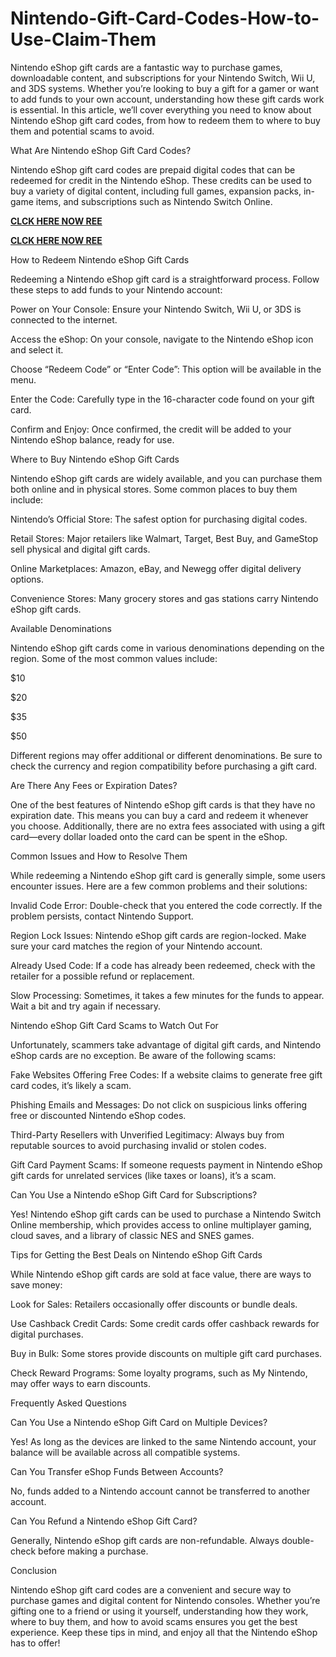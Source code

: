 # Nintendo-Gift-Card-Codes-How-to-Use-Claim-Them
Nintendo eShop gift cards are a fantastic way to purchase games, downloadable content, and subscriptions for your Nintendo Switch, Wii U, and 3DS systems. Whether you’re looking to buy a gift for a gamer or want to add funds to your own account, understanding how these gift cards work is essential. In this article, we’ll cover everything you need to know about Nintendo eShop gift card codes, from how to redeem them to where to buy them and potential scams to avoid.

What Are Nintendo eShop Gift Card Codes?

Nintendo eShop gift card codes are prepaid digital codes that can be redeemed for credit in the Nintendo eShop. These credits can be used to buy a variety of digital content, including full games, expansion packs, in-game items, and subscriptions such as Nintendo Switch Online.

**[CLCK HERE NOW REE](https://tinyurl.com/nintendocard20)**

**[CLCK HERE NOW REE](https://tinyurl.com/nintendocard20)**

How to Redeem Nintendo eShop Gift Cards

Redeeming a Nintendo eShop gift card is a straightforward process. Follow these steps to add funds to your Nintendo account:

Power on Your Console: Ensure your Nintendo Switch, Wii U, or 3DS is connected to the internet.

Access the eShop: On your console, navigate to the Nintendo eShop icon and select it.

Choose “Redeem Code” or “Enter Code”: This option will be available in the menu.

Enter the Code: Carefully type in the 16-character code found on your gift card.

Confirm and Enjoy: Once confirmed, the credit will be added to your Nintendo eShop balance, ready for use.

Where to Buy Nintendo eShop Gift Cards

Nintendo eShop gift cards are widely available, and you can purchase them both online and in physical stores. Some common places to buy them include:

Nintendo’s Official Store: The safest option for purchasing digital codes.

Retail Stores: Major retailers like Walmart, Target, Best Buy, and GameStop sell physical and digital gift cards.

Online Marketplaces: Amazon, eBay, and Newegg offer digital delivery options.

Convenience Stores: Many grocery stores and gas stations carry Nintendo eShop gift cards.

Available Denominations

Nintendo eShop gift cards come in various denominations depending on the region. Some of the most common values include:

$10

$20

$35

$50

Different regions may offer additional or different denominations. Be sure to check the currency and region compatibility before purchasing a gift card.

Are There Any Fees or Expiration Dates?

One of the best features of Nintendo eShop gift cards is that they have no expiration date. This means you can buy a card and redeem it whenever you choose. Additionally, there are no extra fees associated with using a gift card—every dollar loaded onto the card can be spent in the eShop.

Common Issues and How to Resolve Them

While redeeming a Nintendo eShop gift card is generally simple, some users encounter issues. Here are a few common problems and their solutions:

Invalid Code Error: Double-check that you entered the code correctly. If the problem persists, contact Nintendo Support.

Region Lock Issues: Nintendo eShop gift cards are region-locked. Make sure your card matches the region of your Nintendo account.

Already Used Code: If a code has already been redeemed, check with the retailer for a possible refund or replacement.

Slow Processing: Sometimes, it takes a few minutes for the funds to appear. Wait a bit and try again if necessary.

Nintendo eShop Gift Card Scams to Watch Out For

Unfortunately, scammers take advantage of digital gift cards, and Nintendo eShop cards are no exception. Be aware of the following scams:

Fake Websites Offering Free Codes: If a website claims to generate free gift card codes, it’s likely a scam.

Phishing Emails and Messages: Do not click on suspicious links offering free or discounted Nintendo eShop codes.

Third-Party Resellers with Unverified Legitimacy: Always buy from reputable sources to avoid purchasing invalid or stolen codes.

Gift Card Payment Scams: If someone requests payment in Nintendo eShop gift cards for unrelated services (like taxes or loans), it’s a scam.

Can You Use a Nintendo eShop Gift Card for Subscriptions?

Yes! Nintendo eShop gift cards can be used to purchase a Nintendo Switch Online membership, which provides access to online multiplayer gaming, cloud saves, and a library of classic NES and SNES games.

Tips for Getting the Best Deals on Nintendo eShop Gift Cards

While Nintendo eShop gift cards are sold at face value, there are ways to save money:

Look for Sales: Retailers occasionally offer discounts or bundle deals.

Use Cashback Credit Cards: Some credit cards offer cashback rewards for digital purchases.

Buy in Bulk: Some stores provide discounts on multiple gift card purchases.

Check Reward Programs: Some loyalty programs, such as My Nintendo, may offer ways to earn discounts.

Frequently Asked Questions

Can You Use a Nintendo eShop Gift Card on Multiple Devices?

Yes! As long as the devices are linked to the same Nintendo account, your balance will be available across all compatible systems.

Can You Transfer eShop Funds Between Accounts?

No, funds added to a Nintendo account cannot be transferred to another account.

Can You Refund a Nintendo eShop Gift Card?

Generally, Nintendo eShop gift cards are non-refundable. Always double-check before making a purchase.

Conclusion

Nintendo eShop gift card codes are a convenient and secure way to purchase games and digital content for Nintendo consoles. Whether you’re gifting one to a friend or using it yourself, understanding how they work, where to buy them, and how to avoid scams ensures you get the best experience. Keep these tips in mind, and enjoy all that the Nintendo eShop has to offer!
